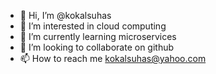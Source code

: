 - 👋 Hi, I’m @kokalsuhas
- 👀 I’m interested in cloud computing
- 🌱 I’m currently learning microservices
- 💞️ I’m looking to collaborate on github
- 📫 How to reach me kokalsuhas@yahoo.com

<!---
kokalsuhas/kokalsuhas is a ✨ special ✨ repository because its `README.md` (this file) appears on your GitHub profile.
You can click the Preview link to take a look at your changes.
--->
